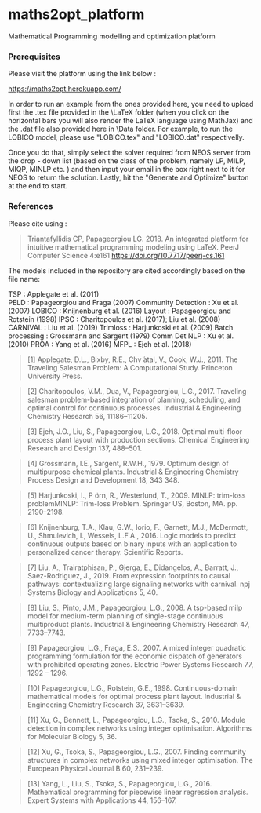 # maths2opt_platform
Mathematical Programming modelling and optimization platform

### Prerequisites
Please visit the platform using the link below :

https://maths2opt.herokuapp.com/

In order to run an example from the ones provided here, you need to upload first the .tex file provided in the \LaTeX folder (when you click on the horizontal bars you will also render the LaTeX language using MathJax) and the .dat file also provided here in \Data folder. For example, to run the LOBICO model, please use "LOBICO.tex" and "LOBICO.dat" respectivelly.

Once you do that, simply select the solver required from NEOS server from the drop - down list (based on the class of the problem, namely LP, MILP, MIQP, MINLP etc. ) and then input your email in the box right next to it for NEOS to return the solution. Lastly, hit the "Generate and Optimize" button at the end to start.

### References
Please cite using :

> Triantafyllidis CP, Papageorgiou LG. 2018. An integrated platform for intuitive mathematical programming modeling using LaTeX. PeerJ Computer Science 4:e161 https://doi.org/10.7717/peerj-cs.161


The models included in the repository are cited accordingly based on the file name:

TSP : Applegate et al. (2011) <br />
PELD : Papageorgiou and Fraga (2007)
Community Detection : Xu et al. (2007)
LOBICO : Knijnenburg et al. (2016)
Layout : Papageorgiou and Rotstein (1998)
IPSC : Charitopoulos et al. (2017); Liu et al. (2008)
CARNIVAL : Liu et al. (2019)
Trimloss : Harjunkoski et al. (2009)
Batch processing : Grossmann and Sargent (1979)
Comm Det NLP : Xu et al. (2010)
PROA : Yang et al. (2016)
MFPL : Ejeh et al. (2018)


> [1] Applegate, D.L., Bixby, R.E., Chv ́atal, V., Cook, W.J., 2011. The Traveling Salesman Problem: A Computational Study. Princeton University Press.

> [2] Charitopoulos, V.M., Dua, V., Papageorgiou, L.G., 2017. Traveling salesman problem-based integration of planning, scheduling, and optimal control for continuous processes. Industrial & Engineering Chemistry Research 56, 11186–11205.

> [3] Ejeh, J.O., Liu, S., Papageorgiou, L.G., 2018. Optimal multi-floor process plant layout with production sections. Chemical Engineering Research and Design 137, 488–501.

> [4] Grossmann, I.E., Sargent, R.W.H., 1979. Optimum design of multipurpose chemical plants. Industrial & Engineering Chemistry Process Design and Development 18, 343 348.

> [5] Harjunkoski, I., P ̈orn, R., Westerlund, T., 2009. MINLP: trim-loss problemMINLP: Trim-loss Problem. Springer US, Boston, MA. pp. 2190–2198.

> [6] Knijnenburg, T.A., Klau, G.W., Iorio, F., Garnett, M.J., McDermott, U., Shmulevich, I., Wessels, L.F.A., 2016. Logic models to predict continuous outputs based on binary inputs with an application to personalized cancer therapy. Scientific Reports.

> [7] Liu, A., Trairatphisan, P., Gjerga, E., Didangelos, A., Barratt, J., Saez-Rodriguez, J., 2019. From expression footprints to causal pathways: contextualizing large signaling networks with carnival. npj Systems Biology and Applications 5, 40.

> [8] Liu, S., Pinto, J.M., Papageorgiou, L.G., 2008. A tsp-based milp model for medium-term planning of single-stage continuous multiproduct plants. Industrial & Engineering Chemistry Research 47, 7733–7743.

> [9] Papageorgiou, L.G., Fraga, E.S., 2007. A mixed integer quadratic programming formulation for the economic dispatch of generators with prohibited operating zones. Electric Power Systems Research 77, 1292 – 1296.

> [10] Papageorgiou, L.G., Rotstein, G.E., 1998. Continuous-domain mathematical models for optimal process plant layout. Industrial & Engineering Chemistry Research 37, 3631–3639.

> [11] Xu, G., Bennett, L., Papageorgiou, L.G., Tsoka, S., 2010. Module detection in complex networks using integer optimisation.  Algorithms for Molecular Biology 5, 36.

> [12] Xu, G., Tsoka, S., Papageorgiou, L.G., 2007. Finding community structures in complex networks using mixed integer optimisation. The European Physical Journal B 60, 231–239.

> [13] Yang, L., Liu, S., Tsoka, S., Papageorgiou, L.G., 2016. Mathematical programming for piecewise linear regression analysis. Expert Systems with Applications 44, 156–167.
